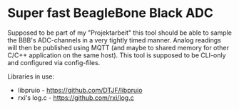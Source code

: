 # Super fast BeagleBone Black ADC
Supposed to be part of my "Projektarbeit" this tool should be able to sample the BBB's ADC-channels in a very tightly timed manner.
Analog readings will then be published using MQTT (and maybe to shared memory for other C/C++ application on the same host).
This tool is supposed to be CLI-only and configured via config-files.

Libraries in use:
* libpruio - https://github.com/DTJF/libpruio
* rxi's log.c - https://github.com/rxi/log.c
